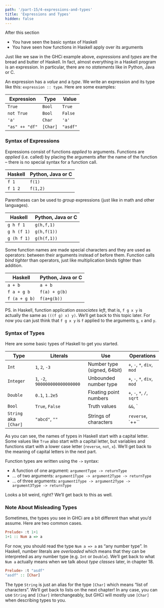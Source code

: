 ```yaml
---
path: '/part-15/4-expressions-and-types'
title: 'Expressions and Types'
hidden: false
---
```


<text-box variant='learningObjectives' name="Learning objectives">

After this section

- You have seen the basic syntax of Haskell
- You have seen how functions in Haskell apply over its arguments
</text-box>


Just like we saw in the GHCi example above, _expressions_ and _types_ are the bread and butter of Haskell. In fact, almost everything in a Haskell program is an expression. In particular, there are no _statements_ like in Python, Java or C.

An expression has a _value_ and a _type_. We write an expression and its type like this: `expression :: type`. Here are some examples:


|Expression|Type|Value|
|------|------|------|
|`True`|`Bool`|`True`|
|`not True`|`Bool`|`False`|
|`'a'`|`Char`|`'a'`|
|`"as" ++ "df"`|`[Char]`|`"asdf"` |

### Syntax of Expressions

Expressions consist of functions _applied_ to arguments. Functions are _applied_ (i.e. called) by placing the arguments after the name of the function – there is no special syntax for a function call.

|Haskell|Python, Java or C|
|------|------|
|`f 1`|`f(1)`|
|`f 1 2`|`f(1,2)` |

Parentheses can be used to _group_ expressions (just like in math and other languages).

|Haskell|Python, Java or C|
|------|------|
|`g h f 1`|`g(h,f,1)`|
|`g h (f 1)`|`g(h,f(1))`|
|`g (h f 1)`|`g(h(f,1))`|

Some function names are made special characters and they are used as operators: between their arguments instead of before them. Function calls _bind tighter_ than operators, just like multiplication binds tighter than addition.

|Haskell|Python, Java or C|
|------|------|
|`a + b`|`a + b`|
|`f a + g b`|`f(a) + g(b)`|
|`f (a + g b)`|`f(a+g(b))`|

PS. in Haskell, function application _associates left_, that is, `f g x y` is actually the same as `(((f g) x) y)`. We’ll get back to this topic later. For now you can just think that `f g x y` is `f` applied to the arguments `g`, `x` and `y`.

### Syntax of Types

Here are some basic types of Haskell to get you started.

|Type|Literals|Use|Operations|
|------|------|------|------|
|`Int`|`1`, `2`, `-3`|Number type (signed, 64bit)|`+`, `-`, `*`, `div`, `mod`|
|`Integer`|`1`, `-2`, `900000000000000000`|Unbounded number type|`+`, `-`, `*`, `div`, `mod`|
|`Double`|`0.1`, `1.2e5`|Floating point numbers|`+`, `-`, `*`, `/`, `sqrt`|
|`Bool`|`True`, `False`|Truth values|`&&`, `||`, `not`|
|`String` aka `[Char]`|`"abcd"`, `""`|Strings of characters|`reverse`, `++``|

As you can see, the names of types in Haskell start with a capital letter. Some values like `True` also start with a capital letter, but variables and functions start with a lower case letter (`reverse`, `not`, `x`). We’ll get back to the meaning of capital letters in the next part.

Function types are written using the `->` syntax:

*   A function of one argument: `argumentType -> returnType`
*   … of two arguments: `argument1Type -> argument2Type -> returnType`
*   … of three arguments: `argument1Type -> argument2Type -> argument3Type -> returnType`

Looks a bit weird, right? We’ll get back to this as well.

### Note About Misleading Types

Sometimes, the types you see in GHCi are a bit different than what you’d assume. Here are two common cases.
```haskell
Prelude> :t 1+1
1+1 :: Num a => a
```
For now, you should read the type `Num a => a` as “any number type”. In Haskell, number literals are _overloaded_ which means that they can be interpreted as any number type (e.g. `Int` or `Double`). We’ll get back to what `Num a` actually means when we talk about _type classes_ later, in chapter 18.
```haskell
Prelude> :t "asdf"
"asdf" :: [Char]
```
The type `String` is just an alias for the type `[Char]` which means “list of characters”. We’ll get back to lists on the next chapter! In any case, you can use `String` and `[Char]` interchangeably, but GHCi will mostly use `[Char]` when describing types to you.


